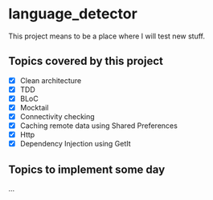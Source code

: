 # language_detector

This project means to be a place where I will test new stuff.

## Topics covered by this project
 - [X] Clean architecture
 - [X] TDD
 - [X] BLoC
 - [X] Mocktail
 - [X] Connectivity checking
 - [X] Caching remote data using Shared Preferences
 - [X] Http
 - [X] Dependency Injection using GetIt
 
## Topics to implement some day
...

